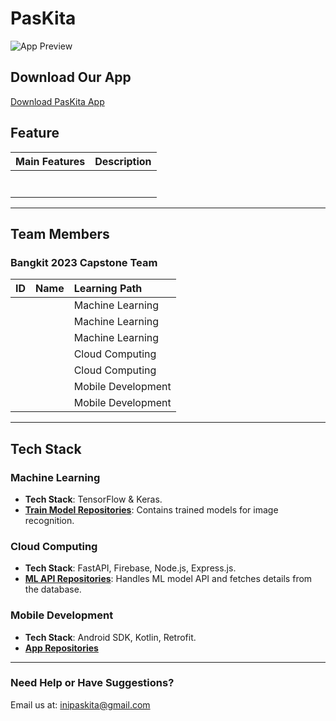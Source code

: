 # PasKita
![App Preview]()


## Download Our App
[Download PasKita App]()

## Feature 

| Main Features                | Description                                                                                 |
|------------------------------|----------------------------------------------------------------------------------------------|
|   |                                                           |
|   |                            |
|  |                                             |
|                                                                                                     |
|                |                                                    |
|              |                                                 |
|         |                                                           |

---

## Team Members
### Bangkit 2023 Capstone Team 

| ID              | Name                           | Learning Path       |
|:----------------|:-------------------------------|:--------------------|
|     |  | Machine Learning    |
|      |                      | Machine Learning    |
|      |      | Machine Learning    |
|      |         | Cloud Computing     |
|      |  | Cloud Computing     |
|      |      | Mobile Development  |
|      |                   | Mobile Development  |

---

## Tech Stack

### Machine Learning
- **Tech Stack**: TensorFlow & Keras.
- **[Train Model Repositories]()**: Contains trained models for image recognition.

### Cloud Computing
- **Tech Stack**: FastAPI, Firebase, Node.js, Express.js.
- **[ML API Repositories]()**: Handles ML model API and fetches details from the database.

### Mobile Development
- **Tech Stack**: Android SDK, Kotlin, Retrofit.
- **[App Repositories]()**

---

### Need Help or Have Suggestions?
Email us at: [inipaskita@gmail.com](mailto:inipaskita@gmail.com)
